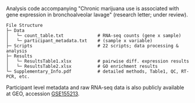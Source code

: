 
Analysis code accompanying "Chronic marijuana use is associated with gene expression in bronchoalveolar lavage" (research letter; under review).

```
File Structure
├─ Data
│   └─ count_table.txt             # RNA-seq counts (gene x sample)
│   └─ participant_metadata.txt    # (sample x variable)
├─ Scripts                         # 22 scripts; data processing & analysis
├─ Results 
│   └─ ResultsTable1.xlsx          # pairwise diff. expression results 
│   └─ ResultsTable2.xlsx          # GO enrichment results
└─ Supplementary_Info.pdf          # detailed methods, Table1, QC, RT-PCR, etc.
```

Participant level metadata and raw RNA-seq data is also publicly available at GEO, accession [GSE155213](https://www.ncbi.nlm.nih.gov/geo/query/acc.cgi?acc=GSE155213).

